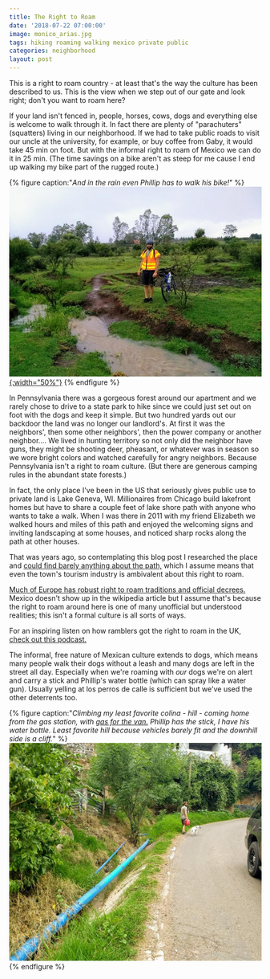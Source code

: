 ```yaml
---
title: The Right to Roam
date: '2018-07-22 07:00:00'
image: monico_arias.jpg
tags: hiking roaming walking mexico private public
categories: neighborhood
layout: post
---
```


This is a right to roam country - at least that's the way the culture has been described to us. This is the view when we step out of our gate and look right; don't you want to roam here?

If your land isn't fenced in, people, horses, cows, dogs and everything else is welcome to walk through it. In fact there are plenty of "parachuters" (squatters) living in our neighborhood. If we had to take public roads to visit our uncle at the university, for example, or buy coffee from Gaby, it would take 45 min on foot. But with the informal right to roam of Mexico we can do it in 25 min. (The time savings on a bike aren't as steep for me cause I end up walking my bike part of the rugged route.)

{% figure caption:"*And in the rain even Phillip has to walk his bike!*" %}
[![](/images/muddyride_.jpg){:width="50%"}](/images/muddyride.jpg)
{% endfigure %}

In Pennsylvania there was a gorgeous forest around our apartment and we rarely chose to drive to a state park to hike since we could just set out on foot with the dogs and keep it simple. But two hundred yards out our backdoor the land was no longer our landlord's. At first it was the neighbors', then some other neighbors', then the power company or another neighbor.... We lived in hunting territory so not only did the neighbor have guns, they might be shooting deer, pheasant, or whatever was in season so we wore bright colors and watched carefully for angry neighbors. Because Pennsylvania isn't a right to roam culture. (But there are generous camping rules in the abundant state forests.)

In fact, the only place I've been in the US that seriously gives public use to private land is Lake Geneva, WI. Millionaires from Chicago build lakefront homes but have to share a couple feet of lake shore path with anyone who wants to take a walk. When I was there in 2011 with my friend Elizabeth we walked hours and miles of this path and enjoyed the welcoming signs and inviting landscaping at some houses, and noticed sharp rocks along the path at other houses.

That was years ago, so contemplating this blog post I researched the place and [could find barely anything about the path,](http://lakeshoremag.com/the-geneva-lake-shore-path/) which I assume means that even the town's tourism industry is ambivalent about this right to roam.

[Much of Europe has robust right to roam traditions and official decrees.](https://en.wikipedia.org/wiki/Freedom_to_roam) Mexico doesn't show up in the wikipedia article but I assume that's because the right to roam around here is one of many unofficial but understood realities; this isn't a formal culture is all sorts of ways.

For an inspiring listen on how ramblers got the right to roam in the UK, [check out this podcast.](https://99percentinvisible.org/episode/right-to-roam/)

The informal, free nature of Mexican culture extends to dogs, which means many people walk their dogs without a leash and many dogs are left in the street all day. Especially when we're roaming with *our* dogs we're on alert and carry a stick and Phillip's water bottle (which can spray like a water gun). Usually yelling at los perros de calle is sufficient but we've used the other deterrents too. 

{% figure caption:"*Climbing my least favorite colina - hill - coming home from the gas station, with [gas for the van.](https://reverdecer.annalisagross.com/2018-07-21-electricity/) Phillip has the stick, I have his water bottle. Least favorite hill because vehicles barely fit and the downhill side is a cliff.*" %}
[![](/images/colina_.jpg)](/images/colina.jpg)
{% endfigure %}